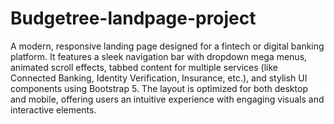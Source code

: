# Budgetree-landpage-project
A modern, responsive landing page designed for a fintech or digital banking platform. It features a sleek navigation bar with dropdown mega menus, animated scroll effects, tabbed content for multiple services (like Connected Banking, Identity Verification, Insurance, etc.), and stylish UI components using Bootstrap 5. The layout is optimized for both desktop and mobile, offering users an intuitive experience with engaging visuals and interactive elements.
